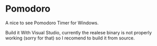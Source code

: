 # Pomodoro
A nice to see Pomodoro Timer for Windows.

Build it With Visual Studio, currently the realese binary is not properly working (sorry for that) so I recomend to build it from source.
